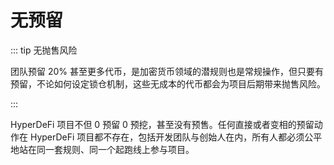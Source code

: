 # 无预留

::: tip 无抛售风险

团队预留 20% 甚至更多代币，是加密货币领域的潜规则也是常规操作，但只要有预留，不论如何设定锁仓机制，这些无成本的代币都会为项目后期带来抛售风险。

:::

HyperDeFi 项目不但 0 预留 0 预挖，甚至没有预售。任何直接或者变相的预留动作在 HyperDeFi 项目都不存在，包括开发团队与创始人在内，所有人都必须公平地站在同一套规则、同一个起跑线上参与项目。

